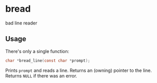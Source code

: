 # bread

bad line reader

## Usage

There's only a single function:

```c
char *bread_line(const char *prompt);
```

Prints `prompt` and reads a line. Returns an (owning) pointer to the line.
Returns `NULL` if there was an error.

